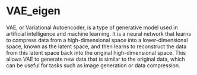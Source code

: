 # VAE_eigen

VAE, or Variational Autoencoder, is a type of generative model used in artificial intelligence and machine learning. It is a neural network that learns to compress data from a high-dimensional space into a lower-dimensional space, known as the latent space, and then learns to reconstruct the data from this latent space back into the original high-dimensional space. This allows VAE to generate new data that is similar to the original data, which can be useful for tasks such as image generation or data compression.
